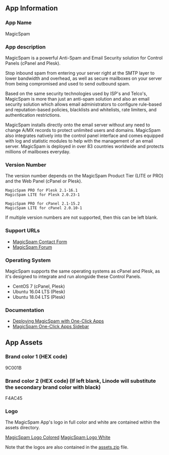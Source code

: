 ## App Information

### App Name

MagicSpam

### App description

MagicSpam is a powerful Anti-Spam and Email Security solution for Control Panels (cPanel and Plesk).

Stop inbound spam from entering your server right at the SMTP layer to lower bandwidth and overhead, as well as secure mailboxes on your server from being compromised and used to send outbound spam.

Based on the same security technologies used by ISP's and Telco's, MagicSpam is more than just an anti-spam solution and also an email security solution which allows email administrators to configure rule-based and reputation-based policies, blacklists and whitelists, rate limiters, and authentication restrictions.

MagicSpam installs directly onto the email server without any need to change A/MX records to protect unlimited users and domains. MagicSpam also integrates natively into the control panel interface and comes equipped with log and statistic modules to help with the management of an email server. MagicSpam is deployed in over 83 countries worldwide and protects millions of mailboxes everyday.

### Version Number

The version number depends on the MagicSpam Product Tier (LITE or PRO) and the Web Panel (cPanel or Plesk).

    MagicSpam PRO for Plesk 2.1-16.1
    MagicSpam LITE for Plesk 2.0.23-1

    MagicSpam PRO for cPanel 2.1-15.2
    MagicSpam LITE for cPanel 2.0.10-1

If multiple version numbers are not supported, then this can be left blank.

### Support URLs

* [MagicSpam Contact Form](https://www.magicspam.com/support.php)
* [MagicSpam Forum](https://forums.magicspam.com/magicspam)

### Operating System

MagicSpam supports the same operating systems as cPanel and Plesk, as it's designed to integrate and run alongside these Control Panels.

* CentOS 7 (cPanel, Plesk)
* Ubuntu 16.04 LTS (Plesk)
* Ubuntu 18.04 LTS (Plesk)

### Documentation

* [Deploying MagicSpam with One-Click Apps](documentation/linode_marketplace_magicspam_app_page)
* [MagicSpam One-Click Apps Sidebar](documentation/linode_manager_magicspam_information_sidebar)

## App Assets

### Brand color 1 (HEX code)
9C001B

### Brand color 2 (HEX code) (If left blank, Linode will substitute the secondary brand color with black)
F4AC45

### Logo
The MagicSpam App's logo in full color and white are contained within the assets directory.

[MagicSpam Logo Colored](assets/magicspam_logo_colored.ai)
[MagicSpam Logo White](assets/magicspam_logo_white.ai)

Note that the logos are also contained in the [assets.zip](assets.zip) file.

